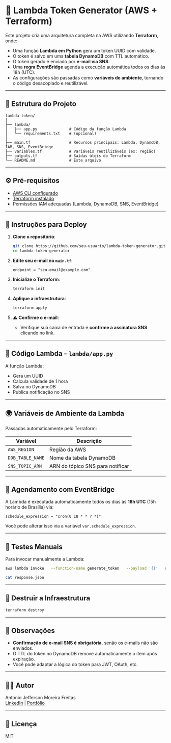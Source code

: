 # 🔐 Lambda Token Generator (AWS + Terraform)

Este projeto cria uma arquitetura completa na AWS utilizando **Terraform**, onde:

- Uma função **Lambda em Python** gera um token UUID com validade.
- O token é salvo em uma **tabela DynamoDB** com TTL automático.
- O token gerado é enviado por **e-mail via SNS**.
- Uma **regra EventBridge** agenda a execução automática todos os dias às 18h (UTC).
- As configurações são passadas como **variáveis de ambiente**, tornando o código desacoplado e reutilizável.

---

## 📁 Estrutura do Projeto

```
lambda-token/
│
├── lambda/
│   ├── app.py              # Código da função Lambda
│   └── requirements.txt    # (opcional)
│
├── main.tf                 # Recursos principais: Lambda, DynamoDB, IAM, SNS, EventBridge
├── variables.tf            # Variáveis reutilizáveis (ex: região)
├── outputs.tf              # Saídas úteis do Terraform
└── README.md               # Este arquivo
```

---

## ⚙️ Pré-requisitos

- [AWS CLI configurado](https://docs.aws.amazon.com/cli/latest/userguide/cli-configure-quickstart.html)
- [Terraform instalado](https://developer.hashicorp.com/terraform/downloads)
- Permissões IAM adequadas (Lambda, DynamoDB, SNS, EventBridge)

---

## 🚀 Instruções para Deploy

1. **Clone o repositório**:
   ```bash
   git clone https://github.com/seu-usuario/lambda-token-generator.git
   cd lambda-token-generator
   ```

2. **Edite seu e-mail no `main.tf`**:
   ```hcl
   endpoint = "seu-email@example.com"
   ```

3. **Inicialize o Terraform**:
   ```bash
   terraform init
   ```

4. **Aplique a infraestrutura**:
   ```bash
   terraform apply
   ```

5. **⚠️ Confirme o e-mail**:
   - Verifique sua caixa de entrada e **confirme a assinatura SNS** clicando no link.

---

## 🐍 Código Lambda - `lambda/app.py`

A função Lambda:

- Gera um UUID
- Calcula validade de 1 hora
- Salva no DynamoDB
- Publica notificação no SNS


---

## 🌍 Variáveis de Ambiente da Lambda

Passadas automaticamente pelo Terraform:

| Variável         | Descrição                        |
|------------------|----------------------------------|
| `AWS_REGION`     | Região da AWS                    |
| `DDB_TABLE_NAME` | Nome da tabela DynamoDB         |
| `SNS_TOPIC_ARN`  | ARN do tópico SNS para notificar|

---

## 📅 Agendamento com EventBridge

A Lambda é executada automaticamente todos os dias às **18h UTC** (15h horário de Brasília) via:

```hcl
schedule_expression = "cron(0 18 * * ? *)"
```

Você pode alterar isso via a variável `var.schedule_expression`.

---

## 🧪 Testes Manuais

Para invocar manualmente a Lambda:

```bash
aws lambda invoke   --function-name generate_token   --payload '{}'   response.json

cat response.json
```

---

## 🧹 Destruir a Infraestrutura

```bash
terraform destroy
```

---

## 📌 Observações

- **Confirmação de e-mail SNS é obrigatória**, senão os e-mails não são enviados.
- O TTL do token no DynamoDB remove automaticamente o item após expiração.
- Você pode adaptar a lógica do token para JWT, OAuth, etc.

---

## 🧑‍💻 Autor

Antonio Jefferson Moreira Freitas  
[LinkedIn](https://www.linkedin.com/in/jefferson-freitas) | [Portfólio](https://portifolio.jeffersonfreitas.dev)

---

## 📄 Licença

MIT